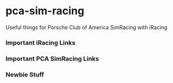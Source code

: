# pca-sim-racing
Useful things for Porsche Club of America SimRacing with iRacing

### Important iRacing Links

### Important PCA SimRacing Links

### Newbie Stuff
